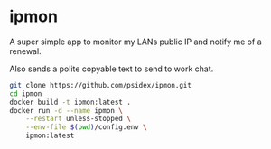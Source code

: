 # ipmon

A super simple app to monitor my LANs public IP and notify me of a renewal.

Also sends a polite copyable text to send to work chat.

```bash
git clone https://github.com/psidex/ipmon.git
cd ipmon
docker build -t ipmon:latest .
docker run -d --name ipmon \
    --restart unless-stopped \
    --env-file $(pwd)/config.env \
    ipmon:latest
```
